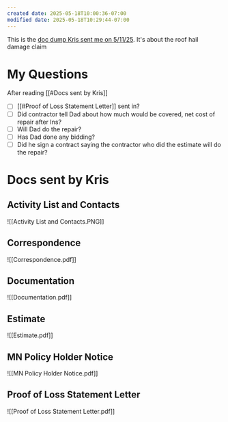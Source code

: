 ```yaml
---
created date: 2025-05-18T10:00:36-07:00
modified date: 2025-05-18T10:29:44-07:00
---
```


This is the [doc dump Kris sent me on 5/11/25](https://mail.google.com/mail/u/0/#search/from%3A+kjotterson%40gmail.com/FMfcgzQbfBzNszZbtVSwKwqKCPKCzdWM). It's about the roof hail damage claim

# My Questions
After reading [[#Docs sent by Kris]]

- [ ] [[#Proof of Loss Statement Letter]] sent in?
- [ ] Did contractor tell Dad about how much would be covered, net cost of repair after Ins?
- [ ] Will Dad do the repair?
- [ ] Has Dad done any bidding?
- [ ] Did he sign a contract saying the contractor who did the estimate will do the repair?
# Docs sent by Kris

## Activity List and Contacts
![[Activity List and Contacts.PNG]]

## Correspondence
![[Correspondence.pdf]]

## Documentation
![[Documentation.pdf]]

## Estimate
![[Estimate.pdf]]

## MN Policy Holder Notice
![[MN Policy Holder Notice.pdf]]

## Proof of Loss Statement Letter
![[Proof of Loss Statement Letter.pdf]]